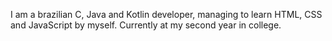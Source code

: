 I am a brazilian C, Java and Kotlin developer, managing to learn HTML, CSS and JavaScript by myself. Currently at my second year in college.
